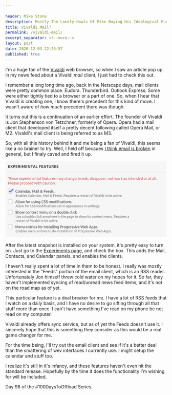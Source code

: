 ```yaml
---

header: Mike Stone
description: Mostly The Lonely Howls Of Mike Baying His Ideological Purity At The Moon
title: Vivaldi Mail?
permalink: /vivaldi-mail/
excerpt_separator: <!--more-->
layout: post
date: 2020-12-03 22:26:57
published: true
---
```


I'm a huge fan of the [Vivaldi](https://vivaldi.com) web browser, so when I saw an article pop up in my news feed about a Vivaldi _mail_ client, I just had to check this out.

<!--more-->

I remember a long long time ago, back in the Netscape days, mail clients were pretty common place. Eudora. Thunderbird. Outlook Express. Some were either tightly tied to a browser or a part of one. So, when I hear that Vivaldi is creating one, I know there's precedent for this kind of move. I wasn't aware of _how much_ precedent there was though.

It turns out this is a continuation of an earlier effort. The founder of Vivaldi is Jon Stephenson von Tetzchner, formerly of Opera. Opera had a mail client that developed itself a pretty decent following called Opera Mail, or M2. Vivaldi's mail client is being referred to as M3.

So, with all this history behind it and me being a fan of Vivaldi, this seems like a no brainer to try. Well, I held off becaues [I think email is broken](https://mikestone.me/email-is-broken) in general, but I finaly caved and fired it up.

![](/assets/images/7KIwS77s.png)

After the latest snapshot is installed on your system, it's pretty easy to turn on. Just go to the [Experiments page](vivaldi://experiments), and check the box. This adds the Mail, Contacts, and Calendar panels, and enables the clients. 

I haven't really spent a lot of time in them to be honest. I really was mostly interested in the "Feeds" portion of the email client, which is an RSS reader. Unfortunately Jon himself threw cold water on my hopes for it. So far, they haven't implemented syncing of read/unread news feed items, and it's not on the road map as of yet. 

This particular feature is a deal breaker for me. I have a lot of RSS feeds that I watch on a daily basis, and I have no desire to go sifting through all that stuff more than once. I can't have something I've read on my phone be not read on my computer. 

Vivaldi already offers sync service, but as of yet the Feeds doesn't use it. I sincerely hope that this is something they consider as this would be a real game changer for me. 

For the time being, I'll try out the email client and see if it's a better deal than the smattering of wev interfaces I currently use. I might setup the calendar and stuff too. 

I realize it's still in it's infancy, and these features haven't even hit the standard release. Hopefully by the time it does the functionality I'm wishing for will be included.

Day 98 of the #100DaysToOffload Series.
